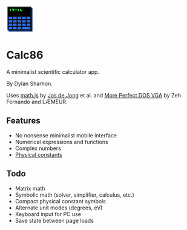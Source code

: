 
![logo](icon_72.png)
# Calc86
A minimalist scientific calculator app.

By Dylan Sharhon.

Uses [math.js](https://mathjs.org/) by [Jos de Jong](https://github.com/josdejong) et al. and [More Perfect DOS VGA](https://laemeur.sdf.org/fonts/) by Zeh Fernando and LÆMEUR.

## Features
* No nonsense minimalist mobile interface
* Numerical expressions and functions
* Complex numbers
* <a href="https://commons.wikimedia.org/wiki/File:Unit_relations_in_the_new_SI.svg#/media/File:Unit_relations_in_the_new_SI.svg">Physical constants</a>

## Todo
* Matrix math
* Symbolic math (solver, simplifier, calculus, etc.)
* Compact physical constant symbols
* Alternate unit modes (degrees, eV)
* Keyboard input for PC use
* Save state between page loads
